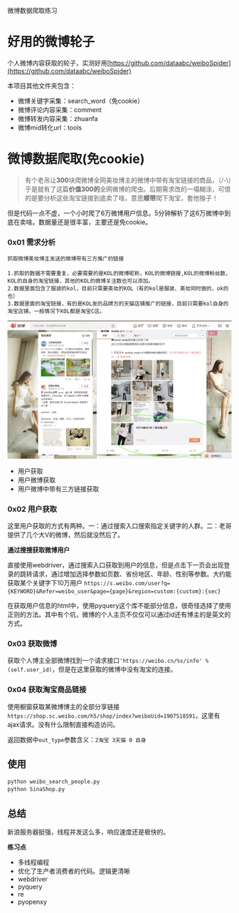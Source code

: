 微博数据爬取练习

# 好用的微博轮子

个人微博内容获取的轮子，实测好用[https://github.com/dataabc/weiboSpider](https://github.com/dataabc/weiboSpider)

本项目其他文件夹包含：

- 微博关键字采集：search_word（免cookie）
- 微博评论内容采集：comment
- 微博转发内容采集：zhuanfa
- 微博mid转化url：tools


# 微博数据爬取(免cookie)

> 有个老吊让**300**块爬微博全网美妆博主的微博中带有淘宝链接的商品，（/-\）于是就有了这篇**价值300的**全网微博的爬虫。后期需求改的一塌糊涂，可恨的是要分析这些淘宝链接到底卖了啥，意思**顺带**爬下淘宝，套他猴子！

但是代码一点不虚，一个小时爬了6万微博用户信息。5分钟解析了这6万微博中到底在卖啥。数据量还是很丰富，主要还是免cookie。

### 0x01 需求分析


```
抓取微博美妆博主发送的微博带有三方推广的链接

1.抓取的数据不需要重复，必要需要的是KOL的微博昵称，KOL的微博链接,KOL的微博粉丝数，KOL的自身的淘宝链接，其他的KOL的微博关注数也可以添加。
2.数据里面包含了服装的kol，目前只需要美妆的KOL（有的kol是服装、美妆同时做的，ok的也）
3.数据里面的淘宝链接，有的是KOL发的品牌方的天猫店铺推广的链接，目前只需要kol自身的淘宝店铺，一般情况下KOL都是淘宝C店。
```
![](https://raw.githubusercontent.com/Hatcat123/GraphicBed/master/Img/20190926163203.png)


* 用户获取
* 用户微博获取
* 用户微博中带有三方链接获取


### 0x02 用户获取

这里用户获取的方式有两种。一：通过搜索入口搜索指定关键字的人群。二：老哥提供了几个大V的微博，然后就没然后了。


**通过搜搜获取微博用户**

直接使用webdriver，通过搜索入口获取到用户的信息，但是点击下一页会出现登录的跳转请求，通过增加选择参数如页数、省份地区、年龄、性别等参数。大约能获取某个关键字下10万用户
`https://s.weibo.com/user?q={KEYWORD}&Refer=weibo_user&page={page}&region=custom:{custom}:{sec}`

在获取用户信息的html中，使用pyquery这个库不能部分信息，很奇怪选择了使用正则的方法。其中有个坑，微博的个人主页不仅仅可以通过id还有博主的是英文的方式。

### 0x03 获取微博

获取个人博主全部微博找到一个请求接口`'https://weibo.cn/%s/info' % (self.user_id)`，但是在这里获取的微博中没有淘宝的连接。

### 0x04 获取淘宝商品链接

使用橱窗获取某微博博主的全部分享链接`https://shop.sc.weibo.com/h5/shop/index?weiboUid=1907518591`，这里有ajax请求。没有什么限制直接构造访问。

返回数据中`out_type`参数含义：`2淘宝 3天猫 0 自身`


## 使用

```python
python weibo_search_people.py
python SinaShop.py
```

## 总结

新浪服务器挺强，线程并发这么多，响应速度还是极快的。

**练习点**

* 多线程编程
* 优化了生产者消费者的代码。逻辑更清晰
* webdriver
* pyquery
* re
* pyopenxy







